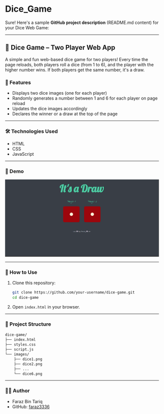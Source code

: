 # Dice_Game
Sure! Here's a sample **GitHub project description** (README.md content) for your Dice Web Game:

---

## 🎲 Dice Game – Two Player Web App

A simple and fun web-based dice game for two players! Every time the page reloads, both players roll a dice (from 1 to 6), and the player with the higher number wins. If both players get the same number, it's a draw.

### 🚀 Features

* Displays two dice images (one for each player)
* Randomly generates a number between 1 and 6 for each player on page reload
* Updates the dice images accordingly
* Declares the winner or a draw at the top of the page

---

### 🛠️ Technologies Used

* HTML
* CSS
* JavaScript

---

### 📸 Demo

![screenshot](assets/images/demo.png) <!-- (Optional: Add your own screenshot here) -->

---

### 📂 How to Use

1. Clone this repository:

   ```bash
   git clone https://github.com/your-username/dice-game.git
   cd dice-game
   ```

2. Open `index.html` in your browser.

---

### 📁 Project Structure

```
dice-game/
├── index.html
├── styles.css
├── script.js
└── images/
    ├── dice1.png
    ├── dice2.png
    ├── ...
    └── dice6.png
```

---

### 👨‍💻 Author

* Faraz Bin Tariq
* GitHub: [faraz3336](https://github.com/faraz3336)
